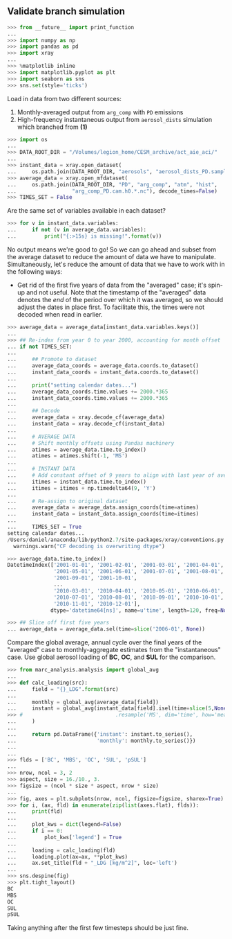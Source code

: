 ## Validate branch simulation

```python
>>> from __future__ import print_function
...
>>> import numpy as np
>>> import pandas as pd
>>> import xray
...
>>> %matplotlib inline
>>> import matplotlib.pyplot as plt
>>> import seaborn as sns
>>> sns.set(style='ticks')
```

Load in data from two different sources:

1. Monthly-averaged output from `arg_comp` with `PD` emissions
2. High-frequency instantaneous output from `aerosol_dists` simulation which branched from **(1)**

```python
>>> import os
...
>>> DATA_ROOT_DIR = "/Volumes/legion_home/CESM_archive/act_aie_aci/"
...
>>> instant_data = xray.open_dataset(
...     os.path.join(DATA_ROOT_DIR, "aerosols", "aerosol_dists_PD.sample.nc"), decode_times=False)
>>> average_data = xray.open_mfdataset(
...     os.path.join(DATA_ROOT_DIR, "PD", "arg_comp", "atm", "hist",
...                  "arg_comp_PD.cam.h0.*.nc"), decode_times=False)
>>> TIMES_SET = False
```

Are the same set of variables available in each dataset?

```python
>>> for v in instant_data.variables:
...     if not (v in average_data.variables):
...         print("{:>15s} is missing!".format(v))
```

No output means we're good to go! So we can go ahead and subset from the average dataset to reduce the amount of data we have to manipulate. Simultaneously, let's reduce the amount of data that we have to work with in the following ways:

- Get rid of the first five years of data from the "averaged" case; it's spin-up and not useful. Note that the timestamp of the "averaged" data denotes the *end* of the period over which it was averaged, so we should adjust the dates in place first. To facilitate this, the times were not decoded when read in earlier.

```python
>>> average_data = average_data[instant_data.variables.keys()]
...
>>> ## Re-index from year 0 to year 2000, accounting for month offset
... if not TIMES_SET:
...
...     ## Promote to dataset
...     average_data_coords = average_data.coords.to_dataset()
...     instant_data_coords = instant_data.coords.to_dataset()
...
...     print("setting calendar dates...")
...     average_data_coords.time.values += 2000.*365
...     instant_data_coords.time.values += 2000.*365
...
...     ## Decode
...     average_data = xray.decode_cf(average_data)
...     instant_data = xray.decode_cf(instant_data)
...
...     # AVERAGE DATA
...     # Shift monthly offsets using Pandas machinery
...     atimes = average_data.time.to_index()
...     atimes = atimes.shift(-1, 'MS')
...
...     # INSTANT DATA
...     # Add constant offset of 9 years to align with last year of average data
...     itimes = instant_data.time.to_index()
...     itimes = itimes + np.timedelta64(9, 'Y')
...
...     # Re-assign to original dataset
...     average_data = average_data.assign_coords(time=atimes)
...     instant_data = instant_data.assign_coords(time=itimes)
...
...     TIMES_SET = True
setting calendar dates...
/Users/daniel/anaconda/lib/python2.7/site-packages/xray/conventions.py:775: UserWarning: CF decoding is overwriting dtype
  warnings.warn("CF decoding is overwriting dtype")
```

```python
>>> average_data.time.to_index()
DatetimeIndex(['2001-01-01', '2001-02-01', '2001-03-01', '2001-04-01',
               '2001-05-01', '2001-06-01', '2001-07-01', '2001-08-01',
               '2001-09-01', '2001-10-01', 
               ...
               '2010-03-01', '2010-04-01', '2010-05-01', '2010-06-01',
               '2010-07-01', '2010-08-01', '2010-09-01', '2010-10-01',
               '2010-11-01', '2010-12-01'],
              dtype='datetime64[ns]', name=u'time', length=120, freq=None, tz=None)
```

```python
>>> ## Slice off first five years
... average_data = average_data.sel(time=slice('2006-01', None))
```

Compare the global average, annual cycle over the final years of the "averaged" case to monthly-aggregate estimates from the "instantaneous" case. Use global aerosol loading of **BC**, **OC**, and **SUL** for the comparison.

```python
>>> from marc_analysis.analysis import global_avg
...
>>> def calc_loading(src):
...     field = "{}_LDG".format(src)
...
...     monthly = global_avg(average_data[field])
...     instant = global_avg(instant_data[field].isel(time=slice(5,None))\
>>> #                              .resample('MS', dim='time', how='mean')
...     )
...
...     return pd.DataFrame({'instant': instant.to_series(),
...                          'monthly': monthly.to_series()})
...
...
>>> flds = ['BC', 'MBS', 'OC', 'SUL', 'pSUL']
...
>>> nrow, ncol = 3, 2
>>> aspect, size = 16./10., 3.
>>> figsize = (ncol * size * aspect, nrow * size)
...
>>> fig, axes = plt.subplots(nrow, ncol, figsize=figsize, sharex=True)
>>> for i, (ax, fld) in enumerate(zip(list(axes.flat), flds)):
...     print(fld)
...
...     plot_kws = dict(legend=False)
...     if i == 0:
...         plot_kws['legend'] = True
...
...     loading = calc_loading(fld)
...     loading.plot(ax=ax, **plot_kws)
...     ax.set_title(fld + "_LDG [kg/m^2]", loc='left')
...
>>> sns.despine(fig)
>>> plt.tight_layout()
BC
MBS
OC
SUL
pSUL
```

Taking anything after the first few timesteps should be just fine.
